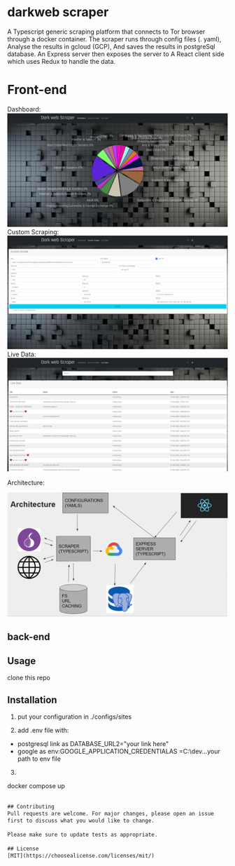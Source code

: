 # darkweb scraper

A Typescript generic scraping platform that
connects to Tor browser through a docker
container.
The scraper runs through config files (. yaml),
Analyse the results in gcloud (GCP), And
saves the results in postgreSql database.
An Express server then exposes the server to
A React client side which uses Redux to
handle the data.

# Front-end
Dashboard:
![home](./pictures/dash.png)
Custom Scraping:
![search](./pictures/customScrape.png)
Live Data:
![results](./pictures/liveData.png)

Architecture:

![defenition](./pictures/architecture.png)

## back-end 
## Usage
clone this repo

## Installation


1. put your configuration in ./configs/sites

2. add .env file with:
- postgresql link as DATABASE_URL2="your link here"
- google as env:GOOGLE_APPLICATION_CREDENTIALAS =C:\dev\...your path to env file


3. ```bash
docker compose up
```

## Contributing
Pull requests are welcome. For major changes, please open an issue first to discuss what you would like to change.

Please make sure to update tests as appropriate.

## License
[MIT](https://choosealicense.com/licenses/mit/)